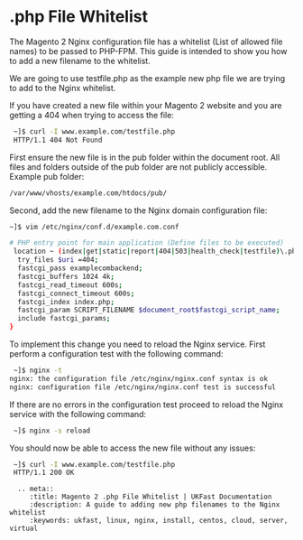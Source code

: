 # .php File Whitelist

The Magento 2 Nginx configuration file has a whitelist (List of allowed file names) to be passed to PHP-FPM. This guide is intended to show you how to add a new filename to the whitelist.

We are going to use testfile.php as the example new php file we are trying to add to the Nginx whitelist.

If you have created a new file within your Magento 2 website and you are getting a 404 when trying to access the file:

```bash
 ~]$ curl -I www.example.com/testfile.php
 HTTP/1.1 404 Not Found
```

First ensure the new file is in the pub folder within the document root. All files and folders outside of the pub folder are not publicly accessible. Example pub folder:

```bash
/var/www/vhosts/example.com/htdocs/pub/
```

Second, add the new filename to the Nginx domain configuration file:

```bash
~]$ vim /etc/nginx/conf.d/example.com.conf

# PHP entry point for main application (Define files to be executed)
 location ~ (index|get|static|report|404|503|health_check|testfile)\.php$ {
  try_files $uri =404;
  fastcgi_pass examplecombackend;
  fastcgi_buffers 1024 4k;
  fastcgi_read_timeout 600s;
  fastcgi_connect_timeout 600s;
  fastcgi_index index.php;
  fastcgi_param SCRIPT_FILENAME $document_root$fastcgi_script_name;
  include fastcgi_params;
}
 ```
To implement this change you need to reload the Nginx service. First perform a configuration test with the following command:

```bash
 ~]$ nginx -t
nginx: the configuration file /etc/nginx/nginx.conf syntax is ok
nginx: configuration file /etc/nginx/nginx.conf test is successful
```

If there are no errors in the configuration test proceed to reload the Nginx service with the following command:

```bash
 ~]$ nginx -s reload
```

You should now be able to access the new file without any issues:

```bash
 ~]$ curl -I www.example.com/testfile.php
 HTTP/1.1 200 OK
```

```eval_rst
  .. meta::
     :title: Magento 2 .php File Whitelist | UKFast Documentation
     :description: A guide to adding new php filenames to the Nginx whitelist
     :keywords: ukfast, linux, nginx, install, centos, cloud, server, virtual

